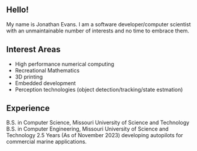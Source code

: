 ## Hello!
My name is Jonathan Evans. I am a software developer/computer scientist with an unmaintainable number of interests and no time to embrace them.

## Interest Areas

* High performance numerical computing
* Recreational Mathematics
* 3D printing
* Embedded development
* Perception technologies (object detection/tracking/state estmation)

## Experience
B.S. in Computer Science, Missouri University of Science and Technology
B.S. in Computer Engineering, Missouri University of Science and Technology
2.5 Years (As of November 2023) developing autopilots for commercial marine applications.
